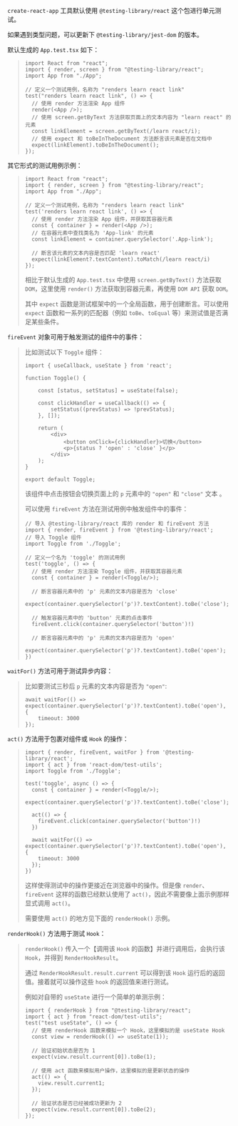 `create-react-app` 工具默认使用 `@testing-library/react` 这个包进行单元测试。

如果遇到类型问题，可以更新下 `@testing-library/jest-dom` 的版本。

默认生成的 `App.test.tsx` 如下：

> ~~~tsx
> import React from "react";
> import { render, screen } from "@testing-library/react";
> import App from "./App";
> 
> // 定义一个测试用例，名称为 "renders learn react link"
> test("renders learn react link", () => {
>   // 使用 render 方法渲染 App 组件
>   render(<App />);
>   // 使用 screen.getByText 方法获取页面上的文本内容为 "learn react" 的元素
>   const linkElement = screen.getByText(/learn react/i);
>   // 使用 expect 和 toBeInTheDocument 方法断言该元素是否在文档中
>   expect(linkElement).toBeInTheDocument();
> });
> ~~~

其它形式的测试用例示例：

> ~~~tsx
> import React from "react";
> import { render, screen } from "@testing-library/react";
> import App from "./App";
> 
> // 定义一个测试用例，名称为 "renders learn react link"
> test('renders learn react link', () => {
>   // 使用 render 方法渲染 App 组件，并获取其容器元素
>   const { container } = render(<App />);
>   // 在容器元素中查找类名为 'App-link' 的元素
>   const linkElement = container.querySelector('.App-link');
> 
>   // 断言该元素的文本内容是否匹配 'learn react'
>   expect(linkElement?.textContent).toMatch(/learn react/i)
> });
> ~~~
>
> 相比于默认生成的 `App.test.tsx`  中使用  `screen.getByText()` 方法获取 `DOM`，这里使用 `render()` 方法获取到容器元素，再使用 `DOM API` 获取 `DOM`。
>
> 其中 `expect` 函数是测试框架中的一个全局函数，用于创建断言。可以使用 `expect` 函数和一系列的匹配器（例如 `toBe`、`toEqual` 等）来测试值是否满足某些条件。

`fireEvent` 对象可用于触发测试的组件中的事件：

> 比如测试以下 `Toggle` 组件：
>
> ~~~tsx
> import { useCallback, useState } from 'react';
> 
> function Toggle() {
> 
>     const [status, setStatus] = useState(false);
> 
>     const clickHandler = useCallback(() => {
>         setStatus((prevStatus) => !prevStatus);
>     }, []);
> 
>     return (
>         <div>
>             <button onClick={clickHandler}>切换</button>
>             <p>{status ? 'open' : 'close' }</p>
>         </div>
>     );
> }
> 
> export default Toggle;
> ~~~
>
> 该组件中点击按钮会切换页面上的 `p` 元素中的 `"open"` 和 `"close"` 文本 。
>
> 可以使用 `fireEvent` 方法在测试用例中触发组件中的事件：
>
> ~~~tsx
> // 导入 @testing-library/react 库的 render 和 fireEvent 方法
> import { render, fireEvent } from '@testing-library/react';
> // 导入 Toggle 组件
> import Toggle from './Toggle';
> 
> // 定义一个名为 'toggle' 的测试用例
> test('toggle', () => {
>   // 使用 render 方法渲染 Toggle 组件，并获取其容器元素
>   const { container } = render(<Toggle/>);
> 
>   // 断言容器元素中的 'p' 元素的文本内容是否为 'close'
>   expect(container.querySelector('p')?.textContent).toBe('close');
> 
>   // 触发容器元素中的 'button' 元素的点击事件
>   fireEvent.click(container.querySelector('button')!)
> 
>   // 断言容器元素中的 'p' 元素的文本内容是否为 'open'
>   expect(container.querySelector('p')?.textContent).toBe('open');
> })
> ~~~

`waitFor()` 方法可用于测试异步内容：

> 比如要测试三秒后 `p` 元素的文本内容是否为 `"open"`:
>
> ~~~tsx
> await waitFor(() => expect(container.querySelector('p')?.textContent).toBe('open'), {
>     timeout: 3000
> });
> ~~~

`act()` 方法用于包裹对组件或 `Hook` 的操作：

> ~~~tsx
> import { render, fireEvent, waitFor } from '@testing-library/react';
> import { act } from 'react-dom/test-utils';
> import Toggle from './Toggle';
> 
> test('toggle', async () => {
>   const { container } = render(<Toggle/>);
>   expect(container.querySelector('p')?.textContent).toBe('close');
> 
>   act(() => {
>     fireEvent.click(container.querySelector('button')!)
>   })
> 
>   await waitFor(() => expect(container.querySelector('p')?.textContent).toBe('open'), {
>     timeout: 3000
>   });
> })
> ~~~
>
> 这样使得测试中的操作更接近在浏览器中的操作。但是像 `render`、`fireEvent` 这样的函数已经默认使用了 `act()`，因此不需要像上面示例那样显式调用 `act()`。
>
> 需要使用 `act()` 的地方见下面的 `renderHook()` 示例。

`renderHook()` 方法用于测试 `Hook`：

> `renderHook()` 传入一个【调用该 `Hook` 的函数】并进行调用后，会执行该 `Hook`，并得到 `RenderHookResult`。
>
> 通过 `RenderHookResult.result.current` 可以得到该 `Hook` 运行后的返回值。接着就可以操作这些 `hook` 的返回值来进行测试。
>
> 例如对自带的 `useState` 进行一个简单的单测示例：
>
> ~~~tsx
> import { renderHook } from "@testing-library/react";
> import { act } from "react-dom/test-utils";
> test("test useState", () => {
>   // 使用 renderHook 函数来模拟一个 Hook，这里模拟的是 useState Hook
>   const view = renderHook(() => useState(1));
> 
>   // 验证初始状态是否为 1
>   expect(view.result.current[0]).toBe(1);
> 
>   // 使用 act 函数来模拟用户操作，这里模拟的是更新状态的操作
>   act(() => {
>     view.result.current1;
>   });
>   
>   // 验证状态是否已经被成功更新为 2
>   expect(view.result.current[0]).toBe(2);
> });
> ~~~

